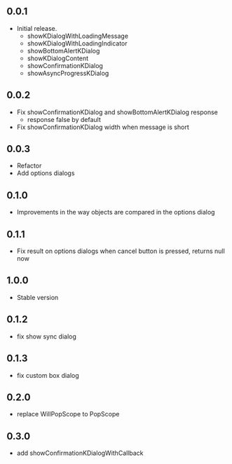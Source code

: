 ## 0.0.1

- Initial release.
  - showKDialogWithLoadingMessage
  - showKDialogWithLoadingIndicator
  - showBottomAlertKDialog
  - showKDialogContent
  - showConfirmationKDialog
  - showAsyncProgressKDialog

## 0.0.2

- Fix showConfirmationKDialog and showBottomAlertKDialog response
  - response false by default
- Fix showConfirmationKDialog width when message is short

## 0.0.3

- Refactor
- Add options dialogs

## 0.1.0

- Improvements in the way objects are compared in the options dialog

## 0.1.1

- Fix result on options dialogs when cancel button is pressed, returns null now

## 1.0.0

- Stable version

## 0.1.2

- fix show sync dialog

## 0.1.3

- fix custom box dialog

## 0.2.0

- replace WillPopScope to PopScope


## 0.3.0

- add showConfirmationKDialogWithCallback